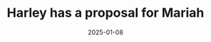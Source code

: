 ---
title: Harley has a proposal for Mariah
promotion: AEW
show: Dynamite
date: 2025-01-08
tags:
  - mariah
  - harley
images:
  - src: /assets/aew-2025-01/2025.01.08.AEW.Dynamite.h.jpg
    alt: Mariah intimidating Harley
---